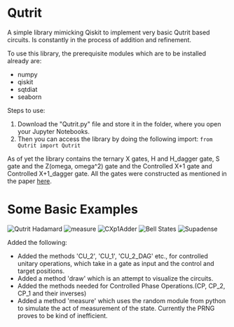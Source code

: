 # Qutrit
A simple library mimicking Qiskit to implement very basic Qutrit based circuits. Is constantly in the process of addition and refinement.

To use this library, the prerequisite modules which are to be installed already are:
- numpy
- qiskit
- sqtdiat
- seaborn

Steps to use:
1. Download the "Qutrit.py" file and store it in the folder, where you open your Jupyter Notebooks.
2. Then you can access the library by doing the following import:
  ```from Qutrit import Qutrit```

As of yet the library contains the ternary X gates, H and H_dagger gate, S gate and the Z(omega, omega^2) gate and the Controlled X+1 gate and Controlled X+1_dagger gate.
All the gates were constructed as mentioned in the paper [here](https://arxiv.org/pdf/2204.00552.pdf).

# Some Basic Examples
![Qutrit Hadamard](example_imgs/Hadamard_qutrit.png)
![measure](example_imgs/measuremethod.png)
![CXp1Adder](example_imgs/CXp1adder.png)
![Bell States](example_imgs/qutrit_bell.png)
![Supadense](example_imgs/Qutrit_superdense.png)

Added the following:
- Added the methods 'CU_2', 'CU_1', 'CU_2_DAG' etc., for controlled unitary operations, which take in a gate as input and the control and target positions.
- Added a method 'draw' which is an attempt to visualize the circuits.
- Added the methods needed for Controlled Phase Operations.(CP, CP_2, CP_1 and their inverses)
- Added a method 'measure' which uses the random module from python to simulate the act of measurement of the state. Currently the PRNG proves to be kind of inefficient.
